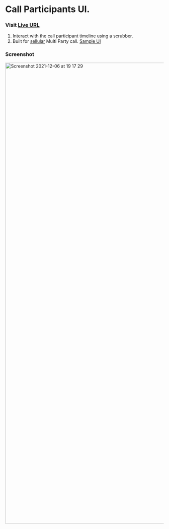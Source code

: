 # Call Participants UI.

### Visit [Live URL](https://callparticipants.netlify.app/)

1. Interact with the call participant timeline using a scrubber.
2. Built for [sellular](https://www.sellular.com) Multi Party call. [Sample UI](https://d33wubrfki0l68.cloudfront.net/e2d8f4692a2c2b4610a393c5040e5d0d9955a703/0cd1c/assets/images/selluar-hero-unit.svg)

### Screenshot

<img width="1464" alt="Screenshot 2021-12-06 at 19 17 29" src="https://user-images.githubusercontent.com/26146760/144857159-059da370-538d-474b-987a-4f596a3b4a15.png">
